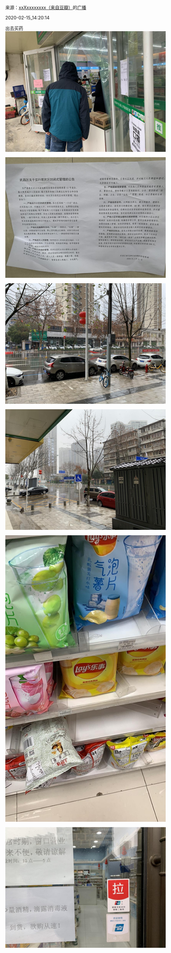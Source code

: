 来源：[xxXxxxxxxxx（来自豆瓣）](https://www.douban.com/people/luxaeterna/)的[广播](https://www.douban.com/people/luxaeterna/status/2812400583/)


2020-02-15_14:20:14


出去买药
![](./pic/2020-02-15_14:20:14-xxXxxxxxxxx的广播1.jpg)  

![](./pic/2020-02-15_14:20:14-xxXxxxxxxxx的广播2.jpg)  

![](./pic/2020-02-15_14:20:14-xxXxxxxxxxx的广播3.jpg)  

![](./pic/2020-02-15_14:20:14-xxXxxxxxxxx的广播4.jpg)  

![](./pic/2020-02-15_14:20:14-xxXxxxxxxxx的广播5.jpg)  

![](./pic/2020-02-15_14:20:14-xxXxxxxxxxx的广播6.jpg)  

